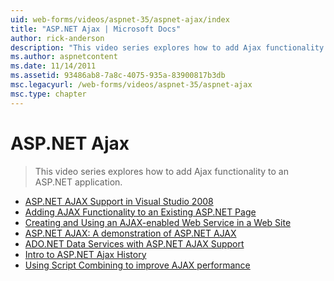 ```yaml
---
uid: web-forms/videos/aspnet-35/aspnet-ajax/index
title: "ASP.NET Ajax | Microsoft Docs"
author: rick-anderson
description: "This video series explores how to add Ajax functionality to an ASP.NET application."
ms.author: aspnetcontent
ms.date: 11/14/2011
ms.assetid: 93486ab8-7a8c-4075-935a-83900817b3db
msc.legacyurl: /web-forms/videos/aspnet-35/aspnet-ajax
msc.type: chapter
---
```

ASP.NET Ajax
====================
> This video series explores how to add Ajax functionality to an ASP.NET application.


- [ASP.NET AJAX Support in Visual Studio 2008](aspnet-ajax-support-in-visual-studio-2008.md)
- [Adding AJAX Functionality to an Existing ASP.NET Page](adding-ajax-functionality-to-an-existing-aspnet-page.md)
- [Creating and Using an AJAX-enabled Web Service in a Web Site](creating-and-using-an-ajax-enabled-web-service-in-a-web-site.md)
- [ASP.NET AJAX: A demonstration of ASP.NET AJAX](aspnet-ajax-a-demonstration-of-aspnet-ajax.md)
- [ADO.NET Data Services with ASP.NET AJAX Support](adonet-data-services-with-aspnet-ajax-support.md)
- [Intro to ASP.NET Ajax History](introduction-to-aspnet-ajax-history.md)
- [Using Script Combining to improve AJAX performance](using-script-combining-to-improve-ajax-performance.md)
